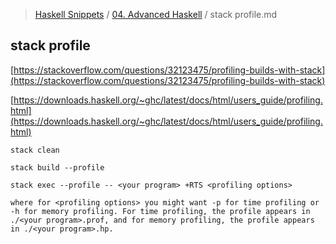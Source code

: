 > [Haskell Snippets](../README.md) / [04. Advanced Haskell](README.md) / stack profile.md
## stack profile
[https://stackoverflow.com/questions/32123475/profiling-builds-with-stack](https://stackoverflow.com/questions/32123475/profiling-builds-with-stack)

[https://downloads.haskell.org/~ghc/latest/docs/html/users_guide/profiling.html](https://downloads.haskell.org/~ghc/latest/docs/html/users_guide/profiling.html)

```
stack clean

stack build --profile

stack exec --profile -- <your program> +RTS <profiling options>

where for <profiling options> you might want -p for time profiling or -h for memory profiling. For time profiling, the profile appears in ./<your program>.prof, and for memory profiling, the profile appears in ./<your program>.hp.

```